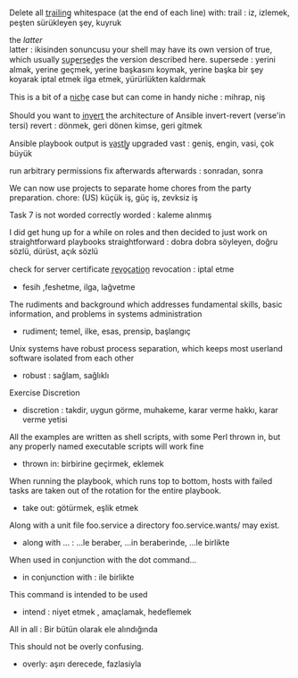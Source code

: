 Delete all t̲r̲a̲i̲l̲i̲n̲g̲ whitespace (at the end of each line) with:
trail : iz, izlemek, peşten sürükleyen şey, kuyruk


the *latter*  
latter : ikisinden sonuncusu
your shell may have its own version of true, which usually s̲u̲p̲e̲r̲s̲e̲d̲e̲s
the version described here.
supersede : yerini almak, yerine geçmek, yerine başkasını koymak, yerine başka
bir şey koyarak iptal etmek ilga etmek, yürürlükten kaldırmak


This is a bit of a n̲i̲c̲h̲e̲ case but can come in handy
niche : mihrap, niş


Should you want to i̲n̲v̲e̲r̲t̲ the architecture of Ansible
invert-revert
(verse'in tersi)
revert : dönmek, geri dönen kimse, geri gitmek


Ansible playbook output is v̲a̲s̲t̲l̲y̲ upgraded
vast : geniş, engin, vasi, çok büyük


run arbitrary permissions fix afterwards
afterwards : sonradan, sonra   


We can now use projects to separate home chores from the party preparation.
chore:  (US) küçük iş, güç iş, zevksiz iş


Task 7 is not worded correctly
worded : kaleme alınmış


I did get hung up for a while on roles and then decided to just work on
straightforward playbooks
straightforward : dobra dobra söyleyen, doğru sözlü, dürüst, açık sözlü


check for server certificate r̲e̲v̲o̲c̲a̲t̲i̲o̲n̲
revocation : iptal etme
* fesih ,feshetme, ilga, lağvetme


The rudiments and background which addresses fundamental skills, basic
information, and problems in systems administration
* rudiment; temel, ilke, esas, prensip, başlangıç


Unix systems have robust process separation, which keeps most userland
software isolated from each other
* robust : sağlam, sağlıklı


Exercise Discretion
* discretion : takdir, uygun görme, muhakeme, karar verme hakkı, karar
verme yetisi


All the examples are written as shell scripts, with some Perl thrown in, but any properly named executable scripts will work fine
* thrown in: birbirine geçirmek, eklemek


When running the playbook, which runs top to bottom, hosts with failed tasks are taken out of the rotation for the entire playbook.
* take out:  götürmek, eşlik etmek


Along with a unit file foo.service a directory foo.service.wants/ may exist.
* along with ... : ...le beraber, ...in beraberinde, ...le birlikte


When used in conjunction with the dot command...
* in conjunction with : ile birlikte


This command is intended to be used
* intend : niyet etmek , amaçlamak, hedeflemek


All in all : Bir bütün olarak ele alındığında

This should not be overly confusing.
* overly: aşırı derecede, fazlasiyla

